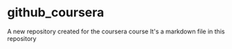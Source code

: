# github_coursera
A new repository created for the coursera course
It's a markdown file in this repository
